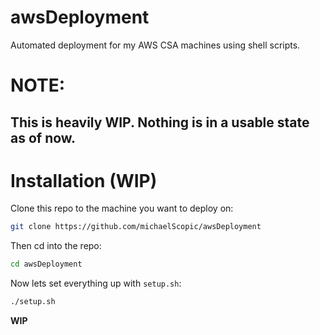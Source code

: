 # awsDeployment
Automated deployment for my AWS CSA machines using shell scripts.

# NOTE:
## This is **heavily** WIP. Nothing is in a usable state as of now.

# Installation (WIP)
Clone this repo to the machine you want to deploy on:
```sh
git clone https://github.com/michaelScopic/awsDeployment
```

Then cd into the repo:
```sh
cd awsDeployment
```

Now lets set everything up with `setup.sh`:
```sh
./setup.sh
```

**WIP**